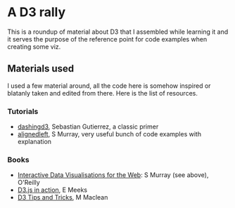 # A D3 rally

This is a roundup of material about D3 that I assembled while learning it and it serves the purpose of the reference point for code examples when creating some viz. 

## Materials used

I used a few material around, all the code here is somehow inspired or blatanly taken and edited from there. Here is the list of resources.

### Tutorials

* [dashingd3](https://www.dashingd3js.com/table-of-contents), Sebastian Gutierrez, a classic primer 
* [alignedleft](http://alignedleft.com/tutorials/d3), S Murray, very useful bunch of code examples with explanation

### Books

* [Interactive Data Visualisations for the Web](http://chimera.labs.oreilly.com/books/1230000000345/index.html): S Murray (see above), O'Reilly
* [D3.js in action](https://livebook.manning.com/#!/book/d3js-in-action-second-edition/part-1/v-6/), E Meeks
* [D3 Tips and Tricks](https://leanpub.com/D3-Tips-and-Tricks/read), M Maclean
